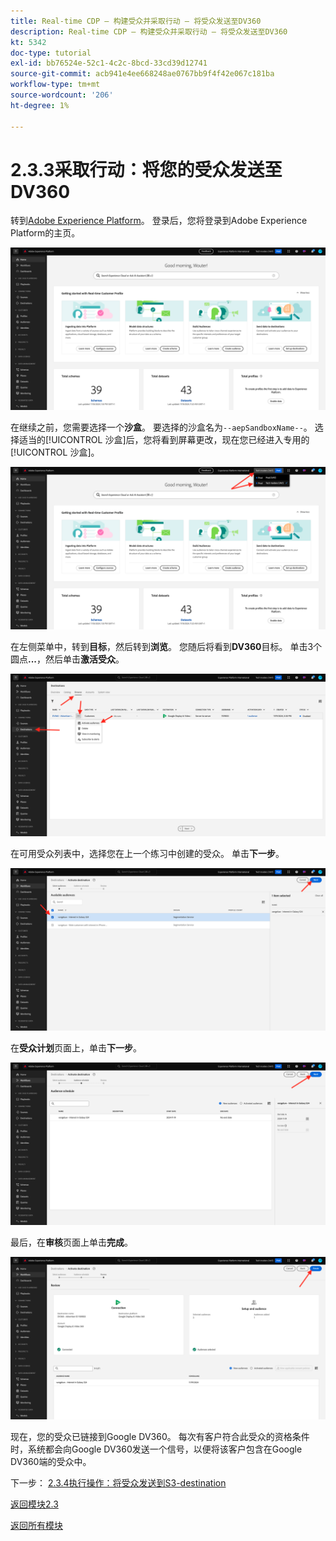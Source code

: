 ```yaml
---
title: Real-time CDP — 构建受众并采取行动 — 将受众发送至DV360
description: Real-time CDP — 构建受众并采取行动 — 将受众发送至DV360
kt: 5342
doc-type: tutorial
exl-id: bb76524e-52c1-4c2c-8bcd-33cd39d12741
source-git-commit: acb941e4ee668248ae0767bb9f4f42e067c181ba
workflow-type: tm+mt
source-wordcount: '206'
ht-degree: 1%

---
```


# 2.3.3采取行动：将您的受众发送至DV360

转到[Adobe Experience Platform](https://experience.adobe.com/platform)。 登录后，您将登录到Adobe Experience Platform的主页。

![数据获取](./../../../modules/datacollection/module1.2/images/home.png)

在继续之前，您需要选择一个&#x200B;**沙盒**。 要选择的沙盒名为``--aepSandboxName--``。 选择适当的[!UICONTROL 沙盒]后，您将看到屏幕更改，现在您已经进入专用的[!UICONTROL 沙盒]。

![数据获取](./../../../modules/datacollection/module1.2/images/sb1.png)

在左侧菜单中，转到&#x200B;**目标**，然后转到&#x200B;**浏览**。 您随后将看到&#x200B;**DV360**&#x200B;目标。 单击3个圆点&#x200B;**...**，然后单击&#x200B;**激活受众**。

![RTCDP](./images/rtcdpmenudest.png)

在可用受众列表中，选择您在上一个练习中创建的受众。 单击&#x200B;**下一步**。

![RTCDP](./images/rtcdpcreatedest3.png)

在&#x200B;**受众计划**&#x200B;页面上，单击&#x200B;**下一步**。

![RTCDP](./images/rtcdpcreatedest4.png)

最后，在&#x200B;**审核**&#x200B;页面上单击&#x200B;**完成**。

![RTCDP](./images/rtcdpcreatedest5.png)

现在，您的受众已链接到Google DV360。 每次有客户符合此受众的资格条件时，系统都会向Google DV360发送一个信号，以便将该客户包含在Google DV360端的受众中。

下一步： [2.3.4执行操作：将受众发送到S3-destination](./ex4.md)

[返回模块2.3](./real-time-cdp-build-a-segment-take-action.md)

[返回所有模块](../../../overview.md)
